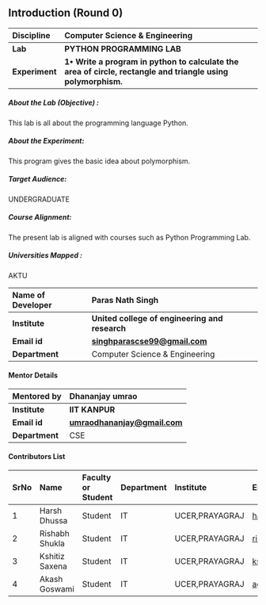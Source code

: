 ## Introduction (Round 0)
<b>Discipline | <b>Computer Science & Engineering
:--|:--|
<b> Lab | <b>PYTHON PROGRAMMING LAB
<b> Experiment|  <b>1•	Write a program in python to calculate the area of circle, rectangle and triangle using polymorphism.
<h5> About the Lab (Objective) :</h5>
This lab is all about the programming language Python.
<h5> About the Experiment:</h5>
This program gives the basic idea about polymorphism.
<h5> Target Audience:</h5>
UNDERGRADUATE
<h5> Course Alignment:</h5>
The present lab is aligned with courses such as Python Programming Lab.
<h5> Universities Mapped : </h5>
AKTU


<b>Name of Developer | <b> Paras Nath Singh
:--|:--|
<b> Institute | <b> United college of engineering and research
<b> Email id|     <b> singhparascse99@gmail.com
<b> Department | Computer Science & Engineering


#### Mentor Details

<b>Mentored by | <b>Dhananjay umrao 
:--|:--|
<b> Institute | <b>IIT KANPUR
<b> Email id|     <b> umraodhananjay@gmail.com
<b> Department |CSE

#### Contributors List

SrNo | Name | Faculty or Student | Department| Institute | Email id
:--|:--|:--|:--|:--|:--|
1 | Harsh Dhussa |Student|IT | UCER,PRAYAGRAJ | harshdhussa@gmail.com
2 | Rishabh Shukla |Student|IT | UCER,PRAYAGRAJ | rishabhshukla321@gmail.com
3 | Kshitiz Saxena |Student|IT | UCER,PRAYAGRAJ | kshitizspn2000@gmail.com
4 | Akash Goswami |Student|IT | UCER,PRAYAGRAJ | ag28796@gmail.com 
<br>
